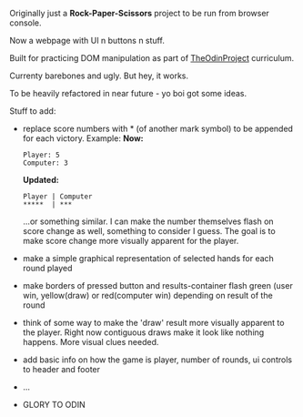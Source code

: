 Originally just a **Rock-Paper-Scissors** project to be run from browser console. 

Now a webpage with UI n buttons n stuff.   

Built for practicing DOM manipulation as part of [TheOdinProject](https://www.theodinproject.com/) curriculum.  

Currenty barebones and ugly. But hey, it works.  

To be heavily refactored in near future - yo boi got some ideas.   

Stuff to add: 

- replace score numbers with * (of another mark symbol) to be appended for each victory.
  Example:
  **Now:**
   ```
  Player: 5
  Computer: 3
   ```
  **Updated:**
  ```
  Player | Computer
  *****  | ***
  ```
  ...or something similar.
  I can make the number themselves flash on score change as well, something to consider I guess. 
  The goal is to make score change more visually apparent for the player.
  
- make a simple graphical representation of selected hands for each round played
  
- make borders of pressed button and results-container flash green (user win, yellow(draw) or red(computer win) depending on result of the round
  
- think of some way to make the 'draw' result more visually apparent to the player. Right now contiguous draws make it look like nothing happens. More visual clues needed.

- add basic info on how the game is player, number of rounds, ui controls to header and footer

- ...

- GLORY TO  ODIN
  
  

